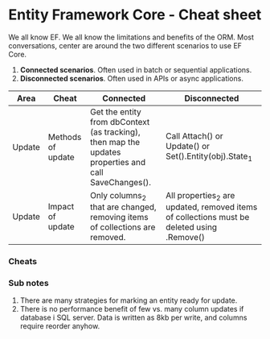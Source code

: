 # Entity Framework Core - Cheat sheet
We all know EF. We all know the limitations and benefits of the ORM. Most conversations, center are around the two different scenarios to use EF Core.

1) **Connected scenarios**. Often used in batch or sequential applications.
2) **Disconnected scenarios**. Often used in APIs or async applications.

| Area | Cheat | Connected | Disconnected |
| - | - | - | - |
| Update | Methods of update | Get the entity from dbContext (as tracking), then map the updates properties and call SaveChanges(). | Call Attach() or Update() or Set().Entity(obj).State<sub>1</sub> |
| Update | Impact of update | Only columns<sub>2</sub> that are changed, removing items of collections are removed. | All properties<sub>2</sub> are updated, removed items of collections must be deleted using .Remove() |

### Cheats

### Sub notes
1) There are many strategies for marking an entity ready for update.
2) There is no performance benefit of few vs. many column updates if database i SQL server. Data is written as 8kb per write, and columns require reorder anyhow.
